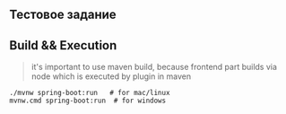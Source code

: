  Тестовое задание
------
## Build && Execution

> it's important to use maven build, because frontend part builds via node which is executed by plugin in maven

```shell
./mvnw spring-boot:run   # for mac/linux
mvnw.cmd spring-boot:run  # for windows
```

